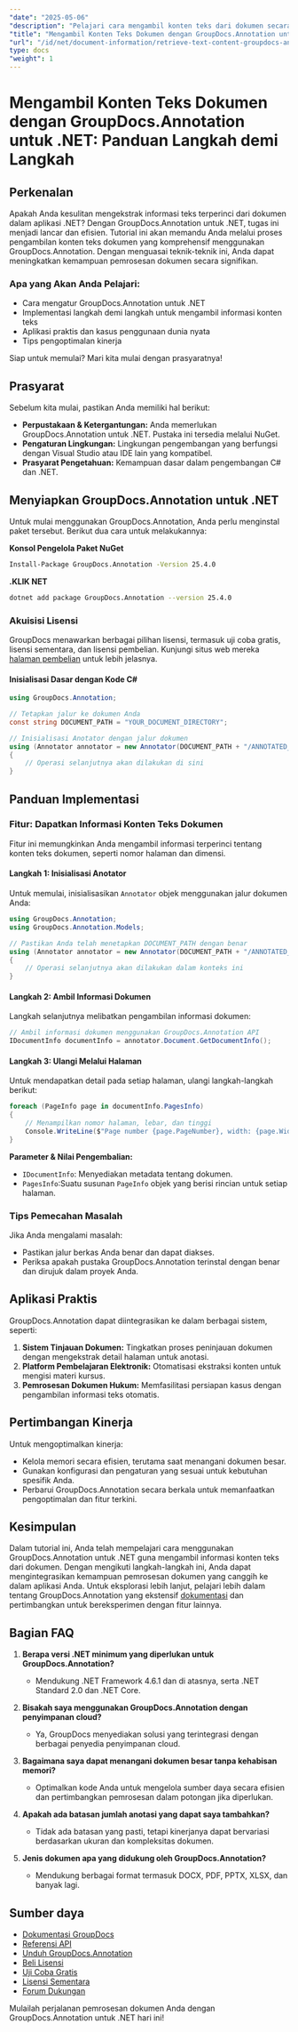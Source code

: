 ```yaml
---
"date": "2025-05-06"
"description": "Pelajari cara mengambil konten teks dari dokumen secara efisien menggunakan GroupDocs.Annotation for .NET. Ikuti panduan langkah demi langkah ini untuk meningkatkan kemampuan pemrosesan dokumen Anda."
"title": "Mengambil Konten Teks Dokumen dengan GroupDocs.Annotation untuk .NET&#58; Panduan Langkah demi Langkah"
"url": "/id/net/document-information/retrieve-text-content-groupdocs-annotation-net/"
type: docs
"weight": 1
---
```


# Mengambil Konten Teks Dokumen dengan GroupDocs.Annotation untuk .NET: Panduan Langkah demi Langkah

## Perkenalan

Apakah Anda kesulitan mengekstrak informasi teks terperinci dari dokumen dalam aplikasi .NET? Dengan GroupDocs.Annotation untuk .NET, tugas ini menjadi lancar dan efisien. Tutorial ini akan memandu Anda melalui proses pengambilan konten teks dokumen yang komprehensif menggunakan GroupDocs.Annotation. Dengan menguasai teknik-teknik ini, Anda dapat meningkatkan kemampuan pemrosesan dokumen secara signifikan.

### Apa yang Akan Anda Pelajari:
- Cara mengatur GroupDocs.Annotation untuk .NET
- Implementasi langkah demi langkah untuk mengambil informasi konten teks
- Aplikasi praktis dan kasus penggunaan dunia nyata
- Tips pengoptimalan kinerja

Siap untuk memulai? Mari kita mulai dengan prasyaratnya!

## Prasyarat

Sebelum kita mulai, pastikan Anda memiliki hal berikut:

- **Perpustakaan & Ketergantungan:** Anda memerlukan GroupDocs.Annotation untuk .NET. Pustaka ini tersedia melalui NuGet.
- **Pengaturan Lingkungan:** Lingkungan pengembangan yang berfungsi dengan Visual Studio atau IDE lain yang kompatibel.
- **Prasyarat Pengetahuan:** Kemampuan dasar dalam pengembangan C# dan .NET.

## Menyiapkan GroupDocs.Annotation untuk .NET

Untuk mulai menggunakan GroupDocs.Annotation, Anda perlu menginstal paket tersebut. Berikut dua cara untuk melakukannya:

**Konsol Pengelola Paket NuGet**
```bash
Install-Package GroupDocs.Annotation -Version 25.4.0
```

**.KLIK NET**
```bash
dotnet add package GroupDocs.Annotation --version 25.4.0
```

### Akuisisi Lisensi

GroupDocs menawarkan berbagai pilihan lisensi, termasuk uji coba gratis, lisensi sementara, dan lisensi pembelian. Kunjungi situs web mereka [halaman pembelian](https://purchase.groupdocs.com/buy) untuk lebih jelasnya.

#### Inisialisasi Dasar dengan Kode C#

```csharp
using GroupDocs.Annotation;

// Tetapkan jalur ke dokumen Anda
const string DOCUMENT_PATH = "YOUR_DOCUMENT_DIRECTORY";

// Inisialisasi Anotator dengan jalur dokumen
using (Annotator annotator = new Annotator(DOCUMENT_PATH + "/ANNOTATED_DOCX"))
{
    // Operasi selanjutnya akan dilakukan di sini
}
```

## Panduan Implementasi

### Fitur: Dapatkan Informasi Konten Teks Dokumen

Fitur ini memungkinkan Anda mengambil informasi terperinci tentang konten teks dokumen, seperti nomor halaman dan dimensi.

#### Langkah 1: Inisialisasi Anotator

Untuk memulai, inisialisasikan `Annotator` objek menggunakan jalur dokumen Anda:

```csharp
using GroupDocs.Annotation;
using GroupDocs.Annotation.Models;

// Pastikan Anda telah menetapkan DOCUMENT_PATH dengan benar
using (Annotator annotator = new Annotator(DOCUMENT_PATH + "/ANNOTATED_DOCX"))
{
    // Operasi selanjutnya akan dilakukan dalam konteks ini
}
```

#### Langkah 2: Ambil Informasi Dokumen

Langkah selanjutnya melibatkan pengambilan informasi dokumen:

```csharp
// Ambil informasi dokumen menggunakan GroupDocs.Annotation API
IDocumentInfo documentInfo = annotator.Document.GetDocumentInfo();
```

#### Langkah 3: Ulangi Melalui Halaman

Untuk mendapatkan detail pada setiap halaman, ulangi langkah-langkah berikut:

```csharp
foreach (PageInfo page in documentInfo.PagesInfo)
{
    // Menampilkan nomor halaman, lebar, dan tinggi
    Console.WriteLine($"Page number {page.PageNumber}, width: {page.Width} and height: {page.Height}");
}
```

**Parameter & Nilai Pengembalian:**
- `IDocumentInfo`: Menyediakan metadata tentang dokumen.
- `PagesInfo`:Suatu susunan `PageInfo` objek yang berisi rincian untuk setiap halaman.

### Tips Pemecahan Masalah

Jika Anda mengalami masalah:
- Pastikan jalur berkas Anda benar dan dapat diakses.
- Periksa apakah pustaka GroupDocs.Annotation terinstal dengan benar dan dirujuk dalam proyek Anda.

## Aplikasi Praktis

GroupDocs.Annotation dapat diintegrasikan ke dalam berbagai sistem, seperti:
1. **Sistem Tinjauan Dokumen:** Tingkatkan proses peninjauan dokumen dengan mengekstrak detail halaman untuk anotasi.
2. **Platform Pembelajaran Elektronik:** Otomatisasi ekstraksi konten untuk mengisi materi kursus.
3. **Pemrosesan Dokumen Hukum:** Memfasilitasi persiapan kasus dengan pengambilan informasi teks otomatis.

## Pertimbangan Kinerja

Untuk mengoptimalkan kinerja:
- Kelola memori secara efisien, terutama saat menangani dokumen besar.
- Gunakan konfigurasi dan pengaturan yang sesuai untuk kebutuhan spesifik Anda.
- Perbarui GroupDocs.Annotation secara berkala untuk memanfaatkan pengoptimalan dan fitur terkini.

## Kesimpulan

Dalam tutorial ini, Anda telah mempelajari cara menggunakan GroupDocs.Annotation untuk .NET guna mengambil informasi konten teks dari dokumen. Dengan mengikuti langkah-langkah ini, Anda dapat mengintegrasikan kemampuan pemrosesan dokumen yang canggih ke dalam aplikasi Anda. Untuk eksplorasi lebih lanjut, pelajari lebih dalam tentang GroupDocs.Annotation yang ekstensif [dokumentasi](https://docs.groupdocs.com/annotation/net/) dan pertimbangkan untuk bereksperimen dengan fitur lainnya.

## Bagian FAQ

1. **Berapa versi .NET minimum yang diperlukan untuk GroupDocs.Annotation?**
   - Mendukung .NET Framework 4.6.1 dan di atasnya, serta .NET Standard 2.0 dan .NET Core.

2. **Bisakah saya menggunakan GroupDocs.Annotation dengan penyimpanan cloud?**
   - Ya, GroupDocs menyediakan solusi yang terintegrasi dengan berbagai penyedia penyimpanan cloud.

3. **Bagaimana saya dapat menangani dokumen besar tanpa kehabisan memori?**
   - Optimalkan kode Anda untuk mengelola sumber daya secara efisien dan pertimbangkan pemrosesan dalam potongan jika diperlukan.

4. **Apakah ada batasan jumlah anotasi yang dapat saya tambahkan?**
   - Tidak ada batasan yang pasti, tetapi kinerjanya dapat bervariasi berdasarkan ukuran dan kompleksitas dokumen.

5. **Jenis dokumen apa yang didukung oleh GroupDocs.Annotation?**
   - Mendukung berbagai format termasuk DOCX, PDF, PPTX, XLSX, dan banyak lagi.

## Sumber daya
- [Dokumentasi GroupDocs](https://docs.groupdocs.com/annotation/net/)
- [Referensi API](https://reference.groupdocs.com/annotation/net/)
- [Unduh GroupDocs.Annotation](https://releases.groupdocs.com/annotation/net/)
- [Beli Lisensi](https://purchase.groupdocs.com/buy)
- [Uji Coba Gratis](https://releases.groupdocs.com/annotation/net/)
- [Lisensi Sementara](https://purchase.groupdocs.com/temporary-license/)
- [Forum Dukungan](https://forum.groupdocs.com/c/annotation/) 

Mulailah perjalanan pemrosesan dokumen Anda dengan GroupDocs.Annotation untuk .NET hari ini!
